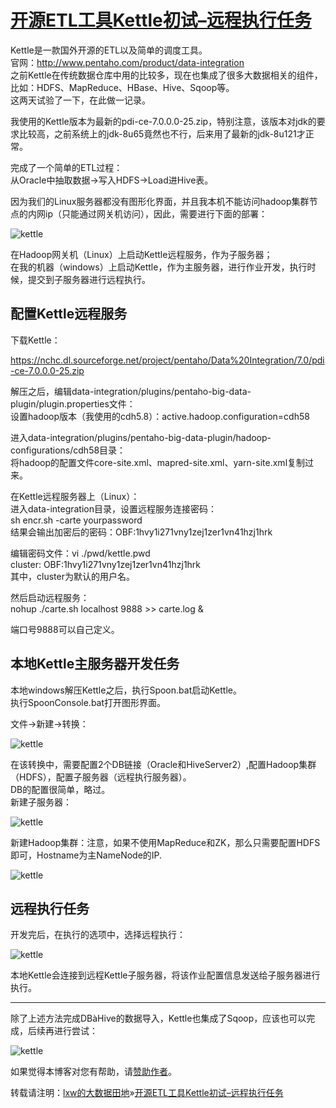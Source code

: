 # [开源ETL工具Kettle初试–远程执行任务](http://lxw1234.com/archives/2017/02/834.htm)

Kettle是一款国外开源的ETL以及简单的调度工具。  
官网：http://www.pentaho.com/product/data-integration  
之前Kettle在传统数据仓库中用的比较多，现在也集成了很多大数据相关的组件，比如：HDFS、MapReduce、HBase、Hive、Sqoop等。  
这两天试验了一下，在此做一记录。

我使用的Kettle版本为最新的pdi-ce-7.0.0.0-25.zip，特别注意，该版本对jdk的要求比较高，之前系统上的jdk-8u65竟然也不行，后来用了最新的jdk-8u121才正常。

完成了一个简单的ETL过程：  
从Oracle中抽取数据-&gt;写入HDFS-&gt;Load进Hive表。

因为我们的Linux服务器都没有图形化界面，并且我本机不能访问hadoop集群节点的内网ip（只能通过网关机访问），因此，需要进行下面的部署：

![](http://7xipth.com1.z0.glb.clouddn.com/20170209-1.jpg "kettle")

在Hadoop网关机（Linux）上启动Kettle远程服务，作为子服务器；  
在我的机器（windows）上启动Kettle，作为主服务器，进行作业开发，执行时候，提交到子服务器进行远程执行。

## 配置Kettle远程服务

下载Kettle：

https://nchc.dl.sourceforge.net/project/pentaho/Data%20Integration/7.0/pdi-ce-7.0.0.0-25.zip

解压之后，编辑data-integration/plugins/pentaho-big-data-plugin/plugin.properties文件：  
设置hadoop版本（我使用的cdh5.8）：active.hadoop.configuration=cdh58

进入data-integration/plugins/pentaho-big-data-plugin/hadoop-configurations/cdh58目录：  
将hadoop的配置文件core-site.xml、mapred-site.xml、yarn-site.xml复制过来。

在Kettle远程服务器上（Linux）：  
进入data-integration目录，设置远程服务连接密码：  
sh encr.sh -carte yourpassword  
结果会输出加密后的密码：OBF:1hvy1i271vny1zej1zer1vn41hzj1hrk

编辑密码文件：vi ./pwd/kettle.pwd  
cluster: OBF:1hvy1i271vny1zej1zer1vn41hzj1hrk  
其中，cluster为默认的用户名。

然后启动远程服务：  
nohup ./carte.sh localhost 9888 &gt;&gt; carte.log &

端口号9888可以自己定义。

## 本地Kettle主服务器开发任务

本地windows解压Kettle之后，执行Spoon.bat启动Kettle。  
执行SpoonConsole.bat打开图形界面。

文件-&gt;新建-&gt;转换：

![](http://7xipth.com1.z0.glb.clouddn.com/20170209-2.jpg "kettle")

在该转换中，需要配置2个DB链接（Oracle和HiveServer2）,配置Hadoop集群（HDFS），配置子服务器（远程执行服务器）。  
DB的配置很简单，略过。  
新建子服务器：

![](http://7xipth.com1.z0.glb.clouddn.com/20170209-3.jpg "kettle")

新建Hadoop集群：注意，如果不使用MapReduce和ZK，那么只需要配置HDFS即可，Hostname为主NameNode的IP.

![](http://7xipth.com1.z0.glb.clouddn.com/20170209-4.jpg "kettle")

## 远程执行任务

开发完后，在执行的选项中，选择远程执行：

![](http://7xipth.com1.z0.glb.clouddn.com/20170209-5.jpg "kettle")

本地Kettle会连接到远程Kettle子服务器，将该作业配置信息发送给子服务器进行执行。



---



除了上述方法完成DBàHive的数据导入，Kettle也集成了Sqoop，应该也可以完成，后续再进行尝试：

![](http://7xipth.com1.z0.glb.clouddn.com/20170209-6.jpg "kettle")





如果觉得本博客对您有帮助，请[赞助作者](http://lxw1234.com/pay-blog)。

转载请注明：[lxw的大数据田地](http://lxw1234.com/)»[开源ETL工具Kettle初试–远程执行任务](http://lxw1234.com/archives/2017/02/834.htm)



